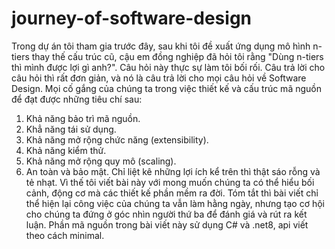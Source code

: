 # journey-of-software-design

Trong dự án tôi tham gia trước đây, sau khi tôi đề xuất ứng dụng mô hình n-tiers thay thế cấu trúc cũ, cậu em đồng nghiệp đã hỏi tôi rằng "Dùng n-tiers thì mình được lợi gì anh?". Câu hỏi này thực sự làm tôi bối rối. Câu trả lời cho câu hỏi thì rất đơn giản, và nó là câu trả lời cho mọi câu hỏi về Software Design. Mọi cố gắng của chúng ta trong việc thiết kế và cấu trúc mã nguồn để đạt được những tiêu chí sau:
1. Khả năng bảo trì mã nguồn.
2. Khẳ năng tái sử dụng.
3. Khả năng mở rộng chức năng (extensibility).
4. Khả năng kiểm thử.
5. Khả năng mở rộng quy mô (scaling).
6. An toàn và bảo mật.
Chỉ liệt kê những lợi ích kể trên thì thật sáo rỗng và tẻ nhạt. Vì thế tôi viết bài này với mong muốn chúng ta có thể hiểu bối cảnh, động cơ mà các thiết kế phần mềm ra đời.
Tóm tắt thì bài viết chỉ thể hiện lại công việc của chúng ta vẫn làm hằng ngày, nhưng tạo cơ hội cho chúng ta đứng ở góc nhìn người thứ ba để đánh giá và rút ra kết luận.
Phần mã nguồn trong bài viết này sử dụng C# và .net8, api viết theo cách minimal.